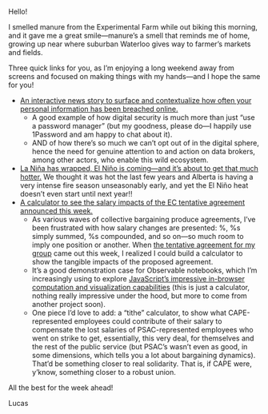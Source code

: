 Hello!

I smelled manure from the Experimental Farm while out biking this morning, and it gave me a great smile—manure’s a smell that reminds me of home, growing up near where suburban Waterloo gives way to farmer’s markets and fields. 

Three quick links for you, as I’m enjoying a long weekend away from screens and focused on making things with my hands—and I hope the same for you!

- [An interactive news story to surface and contextualize how often your personal information has been breached online.](https://www.abc.net.au/news/2023-05-18/data-breaches-your-identity-interactive/102175688)
	- A good example of how digital security is much more than just “use a password manager” (but my goodness, please do—I happily use 1Password and am happy to chat about it).
	- AND of how there’s so much we can’t opt out of in the digital sphere, hence the need for genuine attention to and action on data brokers, among other actors, who enable this wild ecosystem.
- [La Niña has wrapped, El Niño is coming—and it’s about to get that much hotter.](https://www.theverge.com/2023/5/17/23725705/el-nino-weather-record-heat-climate-change-world-meteorological-organization) We thought it was hot the last few years and Alberta is having a very intense fire season unseasonably early, and yet the El Niño heat doesn’t even start until next year!!
- [A calculator to see the salary impacts of the EC tentative agreement announced this week.](https://observablehq.com/d/2baff3e30f6a580d)
	- As various waves of collective bargaining produce agreements, I’ve been frustrated with how salary changes are presented: %, %s simply summed, %s compounded, and so on—so much room to imply one position or another. When [the tentative agreement for my group](https://www.acep-cape.ca/en/news/cape-reaches-tentative-agreement-ec-members-treasury-board) came out this week, I realized I could build a calculator to show the tangible impacts of the proposed agreement.
	- It’s a good demonstration case for Observable notebooks, which I’m increasingly using to explore [JavaScript’s impressive in-browser computation and visualization capabilities](https://benschmidt.org/post/2020-01-15-webGPU/) (this is just a calculator, nothing really impressive under the hood, but more to come from another project soon).
	- One piece I’d love to add: a “tithe” calculator, to show what CAPE-represented employees could contribute of their salary to compensate the lost salaries of PSAC-represented employees who went on strike to get, essentially, this very deal, for themselves and the rest of the public service (but PSAC’s wasn’t even as good, in some dimensions, which tells you a lot about bargaining dynamics). That’d be something closer to real solidarity. That is, if CAPE were, y’know, something closer to a robust union.

All the best for the week ahead!

Lucas
